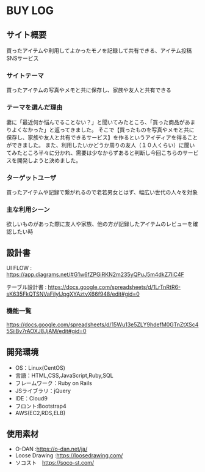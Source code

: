 # BUY LOG

## サイト概要
買ったアイテムや利用してよかったモノを記録して共有できる、アイテム投稿SNSサービス

### サイトテーマ
買ったアイテムの写真やメモと共に保存し、家族や友人と共有できる

### テーマを選んだ理由
妻に「最近何か悩んでることない？」と聞いてみたところ、「買った商品があまりよくなかった」と返ってきました。
そこで【買ったものを写真やメモと共に保存し、家族や友人と共有できるサービス】を作るというアイディアを得ることができました。
また、利用したいかどうか周りの友人（１０人くらい）に聞いてみたところ半々に分かれ、需要は少なからずあると判断し今回こちらのサービスを開発しようと決めました。

### ターゲットユーザ
買ったアイテムや記録で繋がれるので老若男女とはず、幅広い世代の人々を対象

### 主な利用シーン
欲しいものがあった際に友人や家族、他の方が記録したアイテムのレビューを確認したい時

## 設計書
UI FLOW :
https://app.diagrams.net/#G1w6fZPGiRKN2m235yQPuJ5m4dkZ7IiC4F

テーブル設計書 :
https://docs.google.com/spreadsheets/d/1LrTnRtR6-sK635FkQTSNVaFilylJpgXYAztvX66f948/edit#gid=0

### 機能一覧
https://docs.google.com/spreadsheets/d/15Wu13e5ZLY9hdefM0GTnZtXSc45SiiBv7rAOXJ8JjAM/edit#gid=0

## 開発環境
- OS：Linux(CentOS)
- 言語：HTML,CSS,JavaScript,Ruby,SQL
- フレームワーク：Ruby on Rails
- JSライブラリ：jQuery
- IDE：Cloud9
- フロント:Bootstrap4
- AWS(EC2,RDS,ELB)

## 使用素材
* O-DAN :https://o-dan.net/ja/
* Loose Drawing :https://loosedrawing.com/
* ソコスト　https://soco-st.com/
